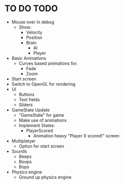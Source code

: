 # TO DO TODO

* Mouse over in debug 
    * Show:
        * Velocity
        * Position
        * Brain
            * AI
            * Player
* Basic Animations
    * Curves based animations for:
        * Fade
        * Zoom 
* Start screen
* Switch to OpenGL for rendering
* UI
    * Buttons
    * Text fields
    * Sliders
* GameState Update
    * "GameState" for game
    * Make use of animations 
    * Implement States:
        * PlayerScored
            * Animation heavy "Player X scored!" screen
* Multiplatyer
    * Option for start screen
* Sounds 
    * Beeps
    * Boops
    * Bops
* Physics engine
    * Ground up physics engine    

